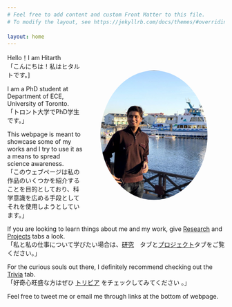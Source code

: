 ```yaml
---
# Feel free to add content and custom Front Matter to this file.
# To modify the layout, see https://jekyllrb.com/docs/themes/#overriding-theme-defaults

layout: home
---
```


<img align="left" src="images/hitarth.png" height="300px" style="border-radius:50%; padding: 40px; float: right;">

Hello！I am Hitarth <br />
「こんにちは！私はヒタルトです。] 


I am a PhD student at Department of ECE, University of Toronto. <br />
「トロント大学でPhD学生です。」


This webpage is meant to showcase some of my works and I try to use it as a means to spread science awareness. <br />
「このウェブページは私の作品のいくつかを紹介することを目的としており、科学意識を広める手段としてそれを使用しようとしています。」 


If you are looking to learn things about me and my work, give [Research](https://hitarth64.github.io/ee/) and [Projects](https://hitarth64.github.io/projects/) tabs a look. <br />
「私と私の仕事について学びたい場合は、[研究](https://hitarth64.github.io/ee/)　タブと[プロジェクト](https://hitarth64.github.io/projects/)タブをご覧ください。」


For the curious souls out there, I definitely recommend checking out the [Trivia](https://hitarth64.github.io/trivia/) tab. <br />
「好奇心旺盛な方はぜひ [トリビア](https://hitarth64.github.io/trivia/) をチェックしてみてください 。」


Feel free to tweet me or email me through links at the bottom of webpage.
